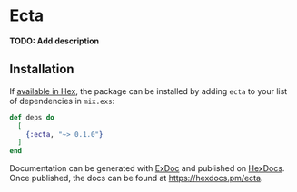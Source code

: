 # Ecta

**TODO: Add description**

## Installation

If [available in Hex](https://hex.pm/docs/publish), the package can be installed
by adding `ecta` to your list of dependencies in `mix.exs`:

```elixir
def deps do
  [
    {:ecta, "~> 0.1.0"}
  ]
end
```

Documentation can be generated with [ExDoc](https://github.com/elixir-lang/ex_doc)
and published on [HexDocs](https://hexdocs.pm). Once published, the docs can
be found at <https://hexdocs.pm/ecta>.

